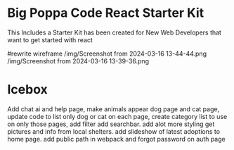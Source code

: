 # Big Poppa Code React Starter Kit
This Includes a Starter Kit has been created for New Web Developers that want to get started with react

#rewrite wireframe
/img/Screenshot from 2024-03-16 13-44-44.png
/img/Screenshot from 2024-03-16 13-39-36.png

# Icebox
Add chat ai and help page, make animals appear dog page and cat page, update code to list only dog or cat on each page,
 create category list to use on only those pages, add filter add searchbar. add alot more styling get pictures and info from local shelters. add slideshow of latest adoptions to home page. add public path in webpack and forgot password on auth page

